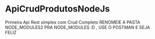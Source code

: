 # ApiCrudProdutosNodeJs
Primeira Api Rest simples com Crud Completo
RENOMEIE A PASTA NODE_MODULES2 PRA NODE_MODULES :D , USE O POSTMAN E SEJA FELIZ
